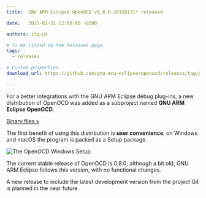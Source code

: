 ```yaml
---
title:  GNU ARM Eclipse OpenOCD v0.8.0-20150131* released

date:   2015-01-31 12:00:00 +0200

authors: ilg-ul

# To be listed in the Releases page.
tags:
  - releases

# Custom properties.
download_url: https://github.com/gnu-mcu-eclipse/openocd/releases/tag/gae-0.8.0-20150131/

---
```


For a better integrations with the GNU ARM Eclipse debug plug-ins, a new distribution of OpenOCD was added as a subproject named **GNU ARM Eclipse OpenOCD**.

<!-- truncate -->

<p><a href={ frontMatter.download_url }>Binary files »</a></p>

The first benefit of using this distribution is **user convenience**, on Windows and macOS the program is packed as a Setup package.

![The OpenOCD Windows Setup](/img/openocd-setup-wizard.png)

The current stable release of OpenOCD is 0.8.0; although a bit old, GNU ARM Eclipse follows this version, with no functional changes.

A new release to include the latest development version from the project Git is planned in the near future.
